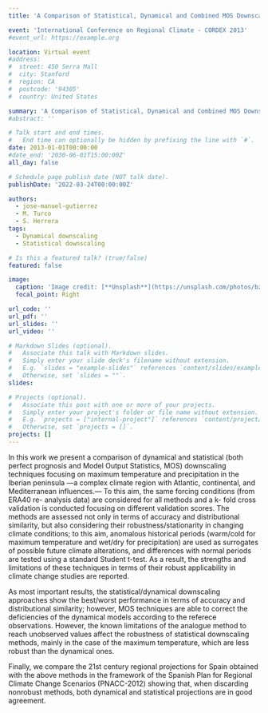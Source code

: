 ```yaml
---
title: 'A Comparison of Statistical, Dynamical and Combined MOS Downscaling Approaches in the Framework of the PNACC-2012 Spanish Program'

event: 'International Conference on Regional Climate - CORDEX 2013'
#event_url: https://example.org

location: Virtual event
#address:
#  street: 450 Serra Mall
#  city: Stanford
#  region: CA
#  postcode: '94305'
#  country: United States

summary: 'A Comparison of Statistical, Dynamical and Combined MOS Downscaling Approaches in the Framework of the PNACC-2012 Spanish Program'
#abstract: ''

# Talk start and end times.
#   End time can optionally be hidden by prefixing the line with `#`.
date: 2013-01-01T00:00:00
#date_end: '2030-06-01T15:00:00Z'
all_day: false

# Schedule page publish date (NOT talk date).
publishDate: '2022-03-24T00:00:00Z'

authors: 
  - jose-manuel-gutierrez
  - M. Turco
  - S. Herrera
tags: 
  - Dynamical downscaling
  - Statistical downscaling

# Is this a featured talk? (true/false)
featured: false

image:
  caption: 'Image credit: [**Unsplash**](https://unsplash.com/photos/bzdhc5b3Bxs)'
  focal_point: Right

url_code: ''
url_pdf: ''
url_slides: ''
url_video: ''

# Markdown Slides (optional).
#   Associate this talk with Markdown slides.
#   Simply enter your slide deck's filename without extension.
#   E.g. `slides = "example-slides"` references `content/slides/example-slides.md`.
#   Otherwise, set `slides = ""`.
slides:

# Projects (optional).
#   Associate this post with one or more of your projects.
#   Simply enter your project's folder or file name without extension.
#   E.g. `projects = ["internal-project"]` references `content/project/deep-learning/index.md`.
#   Otherwise, set `projects = []`.
projects: []
---
```


<p>In this work we present a comparison of dynamical and statistical (both perfect prognosis and Model Output Statistics, MOS) downscaling techniques focusing on maximum temperature and precipitation in the Iberian peninsula —a complex climate region with Atlantic, continental, and Mediterranean influences.— To this aim, the same forcing conditions (from ERA40 re- analysis data) are considered for all methods and a k- fold cross validation is conducted focusing on different validation scores. The methods are assessed not only in terms of accuracy and distributional similarity, but also considering their robustness/stationarity in changing climate conditions; to this aim, anomalous historical periods (warm/cold for maximum temperature and wet/dry for precipitation) are used as surrogates of possible future climate alterations, and differences with normal periods are tested using a standard Student t-test. As a result, the strengths and limitations of these techniques in terms of their robust applicability in climate change studies are reported.</p>
<p>As most important results, the statistical/dynamical downscaling approaches show the best/worst performance in terms of accuracy and distributional similarity; however, MOS techniques are able to correct the deficiencies of the dynamical models according to the referece observations. However, the known limitations of the analogue method to reach unobserved values affect the robustness of statistical downscaling methods, mainly in the case of the maximum temperature, which are less robust than the dynamical ones.</p>
<p>Finally, we compare the 21st century regional projections for Spain obtained with the above methods in the framework of the Spanish Plan for Regional Climate Change Scenarios (PNACC-2012) showing that, when discarding nonrobust methods, both dynamical and statistical projections are in good agreement.</p>
